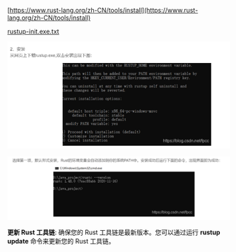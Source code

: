 [https://www.rust-lang.org/zh-CN/tools/install](https://www.rust-lang.org/zh-CN/tools/install)

[rustup-init.exe.txt](https://www.yuque.com/attachments/yuque/0/2024/txt/40598547/1711108204174-8a2dda9a-ab58-4148-a9b9-e7d84d6912cd.txt)

![](../../images/1711108266656-07d68572-917a-4de7-8b1a-1085d9943774.png)

![](../../images/1711108276658-41d49d73-4891-4216-ac29-4688c981c20b.png)

**<font style="color:rgb(13, 13, 13);">更新 Rust 工具链</font>**<font style="color:rgb(13, 13, 13);">: 确保您的 Rust 工具链是最新版本。您可以通过运行 </font>**<font style="color:rgb(13, 13, 13);">rustup update</font>**<font style="color:rgb(13, 13, 13);"> 命令来更新您的 Rust 工具链。</font>

